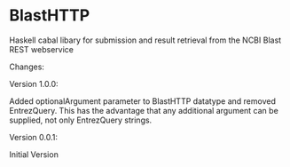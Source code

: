 BlastHTTP
=========

Haskell cabal libary for submission and result retrieval from the NCBI Blast REST webservice

Changes:

Version 1.0.0:

Added optionalArgument parameter to BlastHTTP datatype and removed EntrezQuery.
This has the advantage that any additional argument can be supplied,
not only EntrezQuery strings.

Version 0.0.1:

Initial Version


